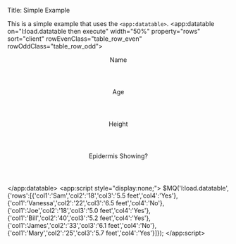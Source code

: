 Title: Simple Example

This is a simple example that uses the `<app:datatable>`.
	<style>
	<!--
	.table_cell
	{
		padding: 3px;
		border-right: 1px solid #999;
		border-left: 1px solid #999;
	}
	.table_cell_header
	{
		padding-top: 3px;
		padding-bottom: 3px;
		padding-left: 5px;
		padding-right: 5px;
		background-color: #999;
		color:white;
		border: 1px solid #555;
		cursor: pointer;
	}
	.table_row_even
	{
		padding: 3px;
		border-right: 1px solid #999;
		border-left: 1px solid #999;
		border-bottom:1px solid #999;
		background-color: #fff;
	}
	.table_row_odd
	{
		padding: 3px;
		border-right: 1px solid #999;
		border-left: 1px solid #999;
		border-bottom:1px solid #999;
		background-color: #ddd;		
	}
	-->
	</style>
	<app:datatable on="l:load.datatable then execute" width="50%" property="rows" sort="client" 
		rowEvenClass="table_row_even" rowOddClass="table_row_odd">
		<header property="col1" align="left" width="40%">Name</header>
		<header property="col2" align="center" width="30%">Age</header>
		<header property="col3" align="center" width="30%">Height</header>
		<header property="col4" align="center" width="30%">Epidermis Showing?</header>
	</app:datatable>
	<app:script style="display:none;">
		$MQ('l:load.datatable',{'rows':[{'col1':'Sam','col2':'18','col3':'5.5 feet','col4':'Yes'},
		{'col1':'Vanessa','col2':'22','col3':'6.5 feet','col4':'No'},
		{'col1':'Joe','col2':'18','col3':'5.0 feet','col4':'Yes'},
		{'col1':'Bill','col2':'40','col3':'5.2 feet','col4':'Yes'},
		{'col1':'James','col2':'33','col3':'6.1 feet','col4':'No'},
		{'col1':'Mary','col2':'25','col3':'5.7 feet','col4':'Yes'}]});
	</app:script>
